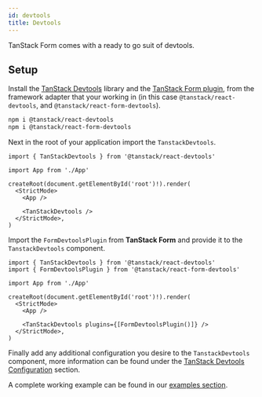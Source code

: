 ```yaml
---
id: devtools
title: Devtools
---
```


TanStack Form comes with a ready to go suit of devtools.

## Setup

Install the [TanStack Devtools](https://tanstack.com/devtools/latest/docs/quick-start) library and the [TanStack Form plugin](http://npmjs.com/package/@tanstack/react-form-devtools), from the framework adapter that your working in (in this case `@tanstack/react-devtools`, and `@tanstack/react-form-devtools`).

```bash
npm i @tanstack/react-devtools
npm i @tanstack/react-form-devtools
```

Next in the root of your application import the `TanstackDevtools`.

```tsx
import { TanStackDevtools } from '@tanstack/react-devtools'

import App from './App'

createRoot(document.getElementById('root')!).render(
  <StrictMode>
    <App />

    <TanStackDevtools />
  </StrictMode>,
)
```

Import the `FormDevtoolsPlugin` from **TanStack Form** and provide it to the `TanstackDevtools` component.

```tsx
import { TanStackDevtools } from '@tanstack/react-devtools'
import { FormDevtoolsPlugin } from '@tanstack/react-form-devtools'

import App from './App'

createRoot(document.getElementById('root')!).render(
  <StrictMode>
    <App />

    <TanStackDevtools plugins={[FormDevtoolsPlugin()]} />
  </StrictMode>,
)
```

Finally add any additional configuration you desire to the `TanstackDevtools` component, more information can be found under the [TanStack Devtools Configuration](https://tanstack.com/devtools/) section.

A complete working example can be found in our [examples section](https://tanstack.com/form/latest/docs/framework/react/examples/devtools).
